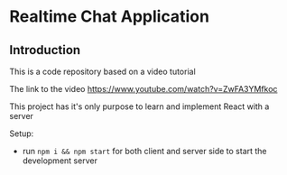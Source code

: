 # Realtime Chat Application

## Introduction
This is a code repository based on a video tutorial

The link to the video 
https://www.youtube.com/watch?v=ZwFA3YMfkoc

This project has it's only purpose to learn and implement React with a server

Setup:
- run ```npm i && npm start``` for both client and server side to start the development server
